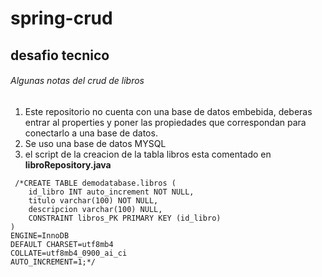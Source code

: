 # spring-crud
## desafio tecnico
######  Algunas notas del crud de libros
1. Este repositorio no cuenta con una base de datos embebida, deberas entrar al properties y poner las propiedades que correspondan para conectarlo a una base de datos.
2. Se uso una base de datos MYSQL
3. el script de la creacion de la tabla libros esta comentado en **libroRepository.java**
```
 /*CREATE TABLE demodatabase.libros (
	id_libro INT auto_increment NOT NULL,
	titulo varchar(100) NOT NULL,
	descripcion varchar(100) NULL,
	CONSTRAINT libros_PK PRIMARY KEY (id_libro)
)
ENGINE=InnoDB
DEFAULT CHARSET=utf8mb4
COLLATE=utf8mb4_0900_ai_ci
AUTO_INCREMENT=1;*/
```
